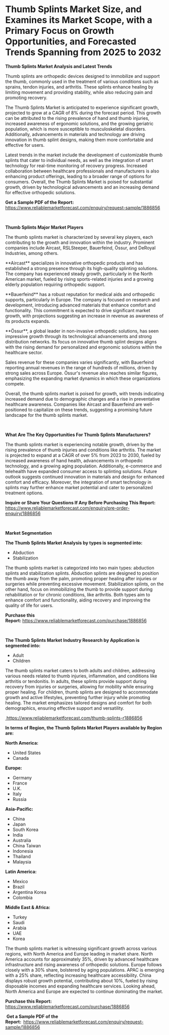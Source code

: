 <p><h1>Thumb Splints Market Size, and Examines its Market Scope, with a Primary Focus on Growth Opportunities, and Forecasted Trends Spanning from 2025 to 2032</h1></p><p><strong>Thumb Splints Market Analysis and Latest Trends</strong></p>
<p><p>Thumb splints are orthopedic devices designed to immobilize and support the thumb, commonly used in the treatment of various conditions such as sprains, tendon injuries, and arthritis. These splints enhance healing by limiting movement and providing stability, while also reducing pain and promoting recovery.</p><p>The Thumb Splints Market is anticipated to experience significant growth, projected to grow at a CAGR of 8% during the forecast period. This growth can be attributed to the rising prevalence of hand and thumb injuries, increased awareness of ergonomic solutions, and the growing geriatric population, which is more susceptible to musculoskeletal disorders. Additionally, advancements in materials and technology are driving innovation in thumb splint designs, making them more comfortable and effective for users.</p><p>Latest trends in the market include the development of customizable thumb splints that cater to individual needs, as well as the integration of smart technology for real-time monitoring of recovery progress. Increased collaboration between healthcare professionals and manufacturers is also enhancing product offerings, leading to a broader range of options for consumers. Overall, the Thumb Splints Market is poised for substantial growth, driven by technological advancements and an increasing demand for effective orthopedic solutions.</p></p>
<p><strong>Get a Sample PDF of the Report:&nbsp;</strong> <a href="https://www.reliablemarketforecast.com/enquiry/request-sample/1886856?utm_campaign=2821&utm_medium=2&utm_source=Github&utm_content=ia&utm_term=13042025&utm_id=thumb-splints">https://www.reliablemarketforecast.com/enquiry/request-sample/1886856</a></p>
<p>&nbsp;</p>
<p><strong>Thumb Splints Major Market Players</strong></p>
<p><p>The thumb splints market is characterized by several key players, each contributing to the growth and innovation within the industry. Prominent companies include Aircast, RSLSteeper, Bauerfeind, Össur, and DeRoyal Industries, among others.</p><p>**Aircast** specializes in innovative orthopedic products and has established a strong presence through its high-quality splinting solutions. The company has experienced steady growth, particularly in the North American market, fueled by rising sports-related injuries and a growing elderly population requiring orthopedic support.</p><p>**Bauerfeind** has a robust reputation for medical aids and orthopedic supports, particularly in Europe. The company is focused on research and development, introducing advanced materials that enhance comfort and functionality. This commitment is expected to drive significant market growth, with projections suggesting an increase in revenue as awareness of its products expands.</p><p>**Össur**, a global leader in non-invasive orthopedic solutions, has seen impressive growth through its technological advancements and strong distribution networks. Its focus on innovative thumb splint designs aligns with the rising demand for personalized and ergonomic solutions within the healthcare sector.</p><p>Sales revenue for these companies varies significantly, with Bauerfeind reporting annual revenues in the range of hundreds of millions, driven by strong sales across Europe. Össur's revenue also reaches similar figures, emphasizing the expanding market dynamics in which these organizations compete.</p><p>Overall, the thumb splints market is poised for growth, with trends indicating increased demand due to demographic changes and a rise in preventative healthcare awareness. Companies like Aircast and Bauerfeind are well-positioned to capitalize on these trends, suggesting a promising future landscape for the thumb splints market.</p></p>
<p>&nbsp;</p>
<p><strong>What Are The Key Opportunities For Thumb Splints Manufacturers?</strong></p>
<p><p>The thumb splints market is experiencing notable growth, driven by the rising prevalence of thumb injuries and conditions like arthritis. The market is projected to expand at a CAGR of over 5% from 2023 to 2030, fueled by increased awareness of hand health, advancements in orthopedic technology, and a growing aging population. Additionally, e-commerce and telehealth have expanded consumer access to splinting solutions. Future outlook suggests continued innovation in materials and design for enhanced comfort and efficacy. Moreover, the integration of smart technology in splints may further enhance market potential and cater to personalized treatment options.</p></p>
<p><strong>Inquire or Share Your Questions If Any Before Purchasing This Report:</strong> <a href="https://www.reliablemarketforecast.com/enquiry/pre-order-enquiry/1886856?utm_campaign=2821&utm_medium=2&utm_source=Github&utm_content=ia&utm_term=13042025&utm_id=thumb-splints">https://www.reliablemarketforecast.com/enquiry/pre-order-enquiry/1886856</a></p>
<p>&nbsp;</p>
<p><strong>Market Segmentation</strong></p>
<p><strong>The Thumb Splints Market Analysis by types is segmented into:</strong></p>
<p><ul><li>Abduction</li><li>Stabilization</li></ul></p>
<p><p>The thumb splints market is categorized into two main types: abduction splints and stabilization splints. Abduction splints are designed to position the thumb away from the palm, promoting proper healing after injuries or surgeries while preventing excessive movement. Stabilization splints, on the other hand, focus on immobilizing the thumb to provide support during rehabilitation or for chronic conditions, like arthritis. Both types aim to enhance comfort and functionality, aiding recovery and improving the quality of life for users.</p></p>
<p><strong>Purchase this Report:&nbsp;</strong><a href="https://www.reliablemarketforecast.com/purchase/1886856?utm_campaign=2821&utm_medium=2&utm_source=Github&utm_content=ia&utm_term=13042025&utm_id=thumb-splints">https://www.reliablemarketforecast.com/purchase/1886856</a></p>
<p>&nbsp;</p>
<p><strong>The Thumb Splints Market Industry Research by Application is segmented into:</strong></p>
<p><ul><li>Adult</li><li>Children</li></ul></p>
<p><p>The thumb splints market caters to both adults and children, addressing various needs related to thumb injuries, inflammation, and conditions like arthritis or tendonitis. In adults, these splints provide support during recovery from injuries or surgeries, allowing for mobility while ensuring proper healing. For children, thumb splints are designed to accommodate growth and active lifestyles, preventing further injury while promoting healing. The market emphasizes tailored designs and comfort for both demographics, ensuring effective support and versatility.</p></p>
<p><a href="https://www.reliablemarketforecast.com/thumb-splints-r1886856?utm_campaign=2821&utm_medium=2&utm_source=Github&utm_content=ia&utm_term=13042025&utm_id=thumb-splints">&nbsp;https://www.reliablemarketforecast.com/thumb-splints-r1886856</a></p>
<p><strong>In terms of Region, the Thumb Splints Market Players available by Region are:</strong></p>
<p>
    <p> <strong> North America: </strong>
        <ul>
            <li>United States</li>
            <li>Canada</li>
        </ul>
        </p> 
    <p> <strong> Europe: </strong>
        <ul>
            <li>Germany</li>
            <li>France</li>
            <li>U.K.</li>
            <li>Italy</li>
            <li>Russia</li>
        </ul>
        </p> 
    <p> <strong> Asia-Pacific: </strong>
        <ul>
            <li>China</li>
            <li>Japan</li>
            <li>South Korea</li>
            <li>India</li>
            <li>Australia</li>
            <li>China Taiwan</li>
            <li>Indonesia</li>
            <li>Thailand</li>
            <li>Malaysia</li>
        </ul>
        </p> 
    <p> <strong> Latin America: </strong>
        <ul>
            <li>Mexico</li>
            <li>Brazil</li>
            <li>Argentina Korea</li>
            <li>Colombia</li>
        </ul>
        </p> 
    <p> <strong> Middle East & Africa: </strong>
        <ul>
            <li>Turkey</li>
            <li>Saudi</li>
            <li>Arabia</li>
            <li>UAE</li>
            <li>Korea</li>
        </ul>
    </p>
    </p>
<p><p>The thumb splints market is witnessing significant growth across various regions, with North America and Europe leading in market share. North America accounts for approximately 35%, driven by advanced healthcare infrastructure and rising awareness of orthopedic solutions. Europe follows closely with a 30% share, bolstered by aging populations. APAC is emerging with a 25% share, reflecting increasing healthcare accessibility. China displays robust growth potential, contributing about 10%, fueled by rising disposable incomes and expanding healthcare services. Looking ahead, North America and Europe are expected to continue dominating the market.</p></p>
<p><strong>Purchase this Report: </strong><a href="https://www.reliablemarketforecast.com/purchase/1886856?utm_campaign=2821&utm_medium=2&utm_source=Github&utm_content=ia&utm_term=13042025&utm_id=thumb-splints">https://www.reliablemarketforecast.com/purchase/1886856</a></p>
<p>&nbsp;<strong>Get a Sample PDF of the Report:&nbsp;&nbsp;</strong><a href="https://www.reliablemarketforecast.com/enquiry/request-sample/1886856?utm_campaign=2821&utm_medium=2&utm_source=Github&utm_content=ia&utm_term=13042025&utm_id=thumb-splints">https://www.reliablemarketforecast.com/enquiry/request-sample/1886856</a></p>
<p><strong></strong></p>
<p><p></p><p></p><p></p></p>